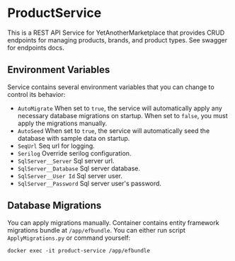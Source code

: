 # ProductService
This is a REST API Service for YetAnotherMarketplace that provides CRUD endpoints for managing products, brands, and product types. See swagger for endpoints docs.

## Environment Variables
Service contains several environment variables that you can change to control its behavior:
- `AutoMigrate` When set to `true`, the service will automatically apply any necessary database migrations on startup. When set to `false`, you must apply the migrations manually.
- `AutoSeed` When set to `true`, the service will automatically seed the database with sample data on startup.
- `SeqUrl` Seq url for logging.
- `Serilog` Override serilog configuration.
- `SqlServer__Server` Sql server url.
- `SqlServer__Database` Sql server database.
- `SqlServer__User Id` Sql server user.
- `SqlServer__Password` Sql server user's password.

## Database Migrations
You can apply migrations manually. Container contains entity framework migrations bundle at `/app/efbundle`. You can either run script `ApplyMigrations.py` or command yourself:
```
docker exec -it product-service /app/efbundle
```
